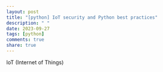 ```yaml
---
layout: post
title: "[python] IoT security and Python best practices"
description: " "
date: 2023-09-27
tags: [python]
comments: true
share: true
---
```


IoT (Internet of Things)